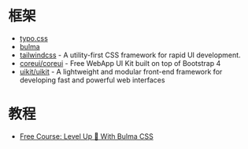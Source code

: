 框架
=======

- [typo.css](https://github.com/sofish/typo.css)
- [bulma](https://github.com/jgthms/bulma)
- [tailwindcss](https://github.com/tailwindcss/tailwindcss) - A utility-first CSS framework for rapid UI development.
- [coreui/coreui](https://github.com/coreui/coreui) - Free WebApp UI Kit built on top of Bootstrap 4
- [uikit/uikit](https://github.com/uikit/uikit) - A lightweight and modular front-end framework for developing fast and powerful web interfaces

# 教程

- [Free Course: Level Up 🍄 With Bulma CSS](https://medium.freecodecamp.org/free-course-level-up-with-bulma-css-d82dcb4b980a)
